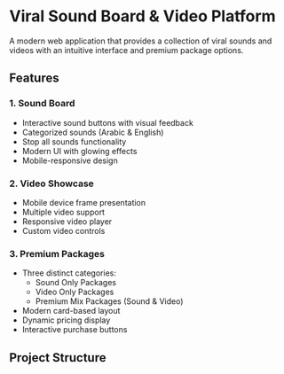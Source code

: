 # Viral Sound Board & Video Platform

A modern web application that provides a collection of viral sounds and videos with an intuitive interface and premium package options.

## Features

### 1. Sound Board
- Interactive sound buttons with visual feedback
- Categorized sounds (Arabic & English)
- Stop all sounds functionality
- Modern UI with glowing effects
- Mobile-responsive design

### 2. Video Showcase
- Mobile device frame presentation
- Multiple video support
- Responsive video player
- Custom video controls

### 3. Premium Packages
- Three distinct categories:
  - Sound Only Packages
  - Video Only Packages
  - Premium Mix Packages (Sound & Video)
- Modern card-based layout
- Dynamic pricing display
- Interactive purchase buttons

## Project Structure 
